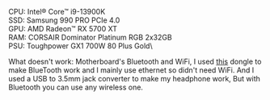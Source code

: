 CPU: Intel® Core™ i9-13900K\
SSD: Samsung 990 PRO PCIe 4.0\
GPU: AMD Radeon™ RX 5700 XT\
RAM: CORSAIR Dominator Platinum RGB 2x32GB\
PSU: Toughpower GX1 700W 80 Plus Gold\

What doesn't work: Motherboard's Bluetooth and WiFi, I used [this](https://www.tp-link.com/us/home-networking/usb-adapter/ub400/) dongle to make BlueTooth work and I mainly use ethernet so didn't need WiFi.
And I used a USB to 3.5mm jack converter to make my headphone work, But with Bluetooth you can use any wireless one.
